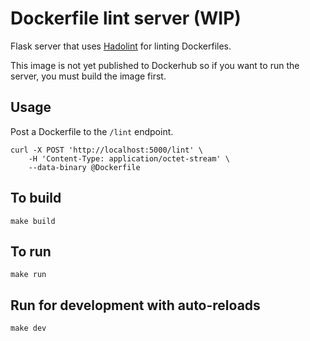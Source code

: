 # Dockerfile lint server (WIP)

Flask server that uses [Hadolint](https://github.com/hadolint/hadolint) for linting Dockerfiles.

This image is not yet published to Dockerhub so if you want to run the server, you must build the image first.

## Usage

Post a Dockerfile to the `/lint` endpoint.

```shell
curl -X POST 'http://localhost:5000/lint' \
    -H 'Content-Type: application/octet-stream' \
    --data-binary @Dockerfile
```

## To build

```make build```

## To run

```make run```

## Run for development with auto-reloads

```make dev```

